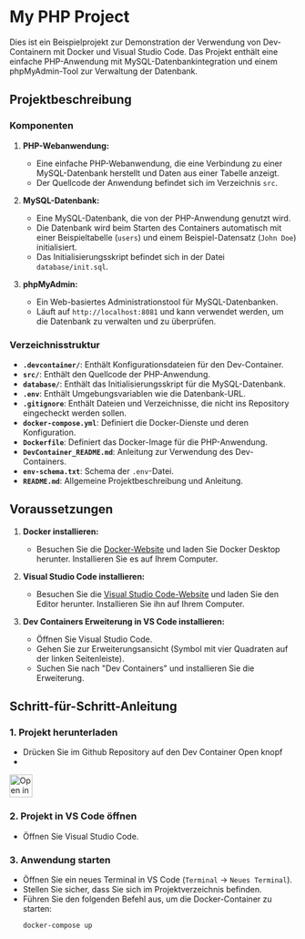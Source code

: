 # My PHP Project
 
Dies ist ein Beispielprojekt zur Demonstration der Verwendung von Dev-Containern mit Docker und Visual Studio Code. Das Projekt enthält eine einfache PHP-Anwendung mit MySQL-Datenbankintegration und einem phpMyAdmin-Tool zur Verwaltung der Datenbank.
 
## Projektbeschreibung
 
### Komponenten
 
 
1. **PHP-Webanwendung:**
   - Eine einfache PHP-Webanwendung, die eine Verbindung zu einer MySQL-Datenbank herstellt und Daten aus einer Tabelle anzeigt.
   - Der Quellcode der Anwendung befindet sich im Verzeichnis `src`.
 
2. **MySQL-Datenbank:**
   - Eine MySQL-Datenbank, die von der PHP-Anwendung genutzt wird.
   - Die Datenbank wird beim Starten des Containers automatisch mit einer Beispieltabelle (`users`) und einem Beispiel-Datensatz (`John Doe`) initialisiert.
   - Das Initialisierungsskript befindet sich in der Datei `database/init.sql`.
 
3. **phpMyAdmin:**
   - Ein Web-basiertes Administrationstool für MySQL-Datenbanken.
   - Läuft auf `http://localhost:8081` und kann verwendet werden, um die Datenbank zu verwalten und zu überprüfen.
 
### Verzeichnisstruktur
 
- **`.devcontainer/`**: Enthält Konfigurationsdateien für den Dev-Container.
- **`src/`**: Enthält den Quellcode der PHP-Anwendung.
- **`database/`**: Enthält das Initialisierungsskript für die MySQL-Datenbank.
- **`.env`**: Enthält Umgebungsvariablen wie die Datenbank-URL.
- **`.gitignore`**: Enthält Dateien und Verzeichnisse, die nicht ins Repository eingecheckt werden sollen.
- **`docker-compose.yml`**: Definiert die Docker-Dienste und deren Konfiguration.
- **`Dockerfile`**: Definiert das Docker-Image für die PHP-Anwendung.
- **`DevContainer_README.md`**: Anleitung zur Verwendung des Dev-Containers.
- **`env-schema.txt`**: Schema der `.env`-Datei.
- **`README.md`**: Allgemeine Projektbeschreibung und Anleitung.
 
## Voraussetzungen
 
1. **Docker installieren:**
   - Besuchen Sie die [Docker-Website](https://www.docker.com/products/docker-desktop) und laden Sie Docker Desktop herunter. Installieren Sie es auf Ihrem Computer.
 
2. **Visual Studio Code installieren:**
   - Besuchen Sie die [Visual Studio Code-Website](https://code.visualstudio.com/) und laden Sie den Editor herunter. Installieren Sie ihn auf Ihrem Computer.
 
3. **Dev Containers Erweiterung in VS Code installieren:**
   - Öffnen Sie Visual Studio Code.
   - Gehen Sie zur Erweiterungsansicht (Symbol mit vier Quadraten auf der linken Seitenleiste).
   - Suchen Sie nach "Dev Containers" und installieren Sie die Erweiterung.
 
## Schritt-für-Schritt-Anleitung
 
### 1. Projekt herunterladen
 
- Drücken Sie im Github Repository auf den Dev Container Open knopf
- 
 <a href="https://vscode.dev/redirect?url=vscode://ms-vscode-remote.remote-containers/cloneInVolume?url=https://github.com/Timonschool/M169-LB.git">
  <img 
    src="https://img.shields.io/badge/Open_in-DevContainer-blue?logo=visual-studio-code" 
    alt="Open in DevContainer" 
    height="40"
  >
</a>


### 2. Projekt in VS Code öffnen
 
- Öffnen Sie Visual Studio Code.
 
 
### 3. Anwendung starten
 
- Öffnen Sie ein neues Terminal in VS Code (`Terminal` -> `Neues Terminal`).
- Stellen Sie sicher, dass Sie sich im Projektverzeichnis befinden.
- Führen Sie den folgenden Befehl aus, um die Docker-Container zu starten:
  ```bash
  docker-compose up 
